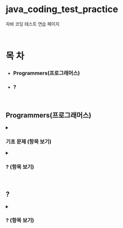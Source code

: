 # java_coding_test_practice
자바 코딩 테스트 연습 페이지

<br>

# 목 차
- ### Programmers(프로그래머스)
- ### ?

<br>

## Programmers(프로그래머스)

<details>
<summary><h3> 기초 문제 (항목 보기) </h3></summary>
<div markdown="1">
  
[→ 기초 문제 소스코드로 이동](https://github.com/Solbeen0531/java_coding_test_practice/tree/main/Programmers(%ED%94%84%EB%A1%9C%EA%B7%B8%EB%9E%98%EB%A8%B8%EC%8A%A4)/%EA%B8%B0%EC%B4%88%20%EB%AC%B8%EC%A0%9C)  

- ### 문자열 출력하기    /출력    /Lv.0
- ### a와 b 출력하기    /출력    /Lv.0
- ### 문자열 반복해서 출력하기    /출력    /Lv.0
- ### ?

</div>
</details>

<details>
<summary><h3> ? (항목 보기) </h3></summary>
<div markdown="1">
  
[→ ? 소스코드로 이동](주소링크예정)  

- ### ?

</div>
</details>

<br>

## ?

<details>
<summary><h3> ? (항목 보기) </h3></summary>
<div markdown="1">
  
[→ ? 소스코드로 이동](주소링크예정)  

- ### ?

</div>
</details>


